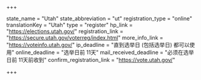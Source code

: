 +++

state_name = "Utah"
state_abbreviation = "ut"
registration_type = "online"
translationKey = "Utah"
type = "register"
hp_link = "https://elections.utah.gov/"
registration_link = "https://secure.utah.gov/voterreg/index.html"
more_info_link = "https://voteinfo.utah.gov/"
ip_deadline = "直到选举日 (包括选举日) 都可以使用"
online_deadline = "选举日前 11天"
mail_received_deadline = "必须在选举日前 11天前收到"
confirm_registration_link = "https://vote.utah.gov/"

+++